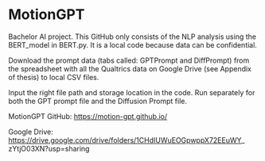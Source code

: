 # MotionGPT
Bachelor AI project.
This GitHub only consists of the NLP analysis using the BERT_model in BERT.py.
It is a local code because data can be confidential.

Download the prompt data (tabs called: GPTPrompt and DiffPrompt) from the spreadsheet with all the Qualtrics data on Google Drive (see Appendix of thesis) to  local CSV files.

Input the right file path and storage location in the code.
Run separately for both the GPT prompt file and the Diffusion Prompt file.

MotionGPT GitHub:
https://motion-gpt.github.io/ 

Google Drive: 
https://drive.google.com/drive/folders/1CHdIUWuEOGpwppX72EEuWY_ zYtjO03XN?usp=sharing


